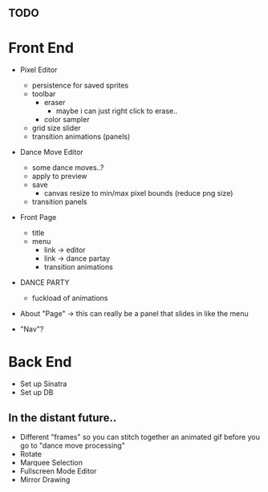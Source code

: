 <!-- todo.md -->

## TODO

Front End
=========

+ Pixel Editor
    + persistence for saved sprites
    + toolbar
        + eraser
        	+ maybe i can just right click to erase..
        + color sampler
    + grid size slider
    + transition animations (panels)
+ Dance Move Editor
	+ some dance moves..?
	+ apply to preview
	+ save
		+ canvas resize to min/max pixel bounds (reduce png size)
	+ transition panels

+ Front Page
	+ title
	+ menu
		+ link -> editor
		+ link -> dance partay
		+ transition animations
+ DANCE PARTY
	+ fuckload of animations
+ About "Page" -> this can really be a panel that slides in like the menu
+ "Nav"?

Back End
========

+ Set up Sinatra
+ Set up DB


## In the distant future..

+ Different "frames" so you can stitch together an animated gif before you go to "dance move processing"
+ Rotate
+ Marquee Selection
+ Fullscreen Mode Editor
+ Mirror Drawing
